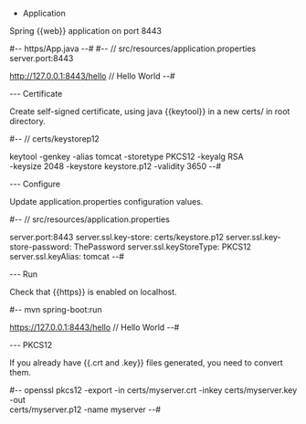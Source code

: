 * Application

Spring {{web}} application on port 8443

#-- https/App.java --#
#--
// src/resources/application.properties
server.port:8443

http://127.0.0.1:8443/hello
    // Hello World
--#

--- Certificate

Create self-signed certificate, using java {{keytool}} in a new certs/ in root directory.

#--
// certs/keystorep12

keytool -genkey -alias tomcat -storetype PKCS12 -keyalg RSA \
    -keysize 2048 -keystore keystore.p12 -validity 3650
--#

--- Configure

Update application.properties configuration values.

#--
// src/resources/application.properties

server.port:8443
server.ssl.key-store: certs/keystore.p12
server.ssl.key-store-password: ThePassword
server.ssl.keyStoreType: PKCS12
server.ssl.keyAlias: tomcat
--#

--- Run

Check that {{https}} is enabled on localhost.

#--
mvn spring-boot:run

https://127.0.0.1:8443/hello
    // Hello World
--#

--- PKCS12

If you already have {{.crt and .key}} files generated, you need to convert them.

#--
openssl pkcs12 -export -in certs/myserver.crt -inkey certs/myserver.key -out \
     certs/myserver.p12 -name myserver
--#